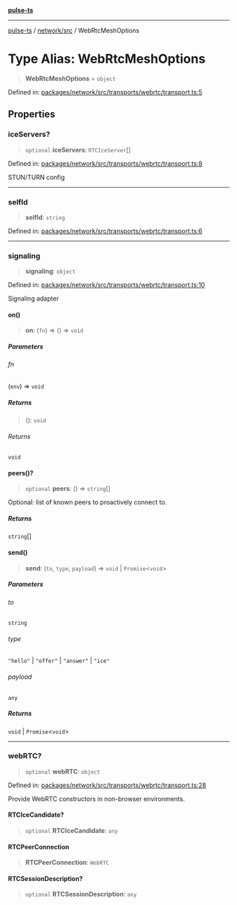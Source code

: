 [**pulse-ts**](../../../README.md)

***

[pulse-ts](../../../README.md) / [network/src](../README.md) / WebRtcMeshOptions

# Type Alias: WebRtcMeshOptions

> **WebRtcMeshOptions** = `object`

Defined in: [packages/network/src/transports/webrtc/transport.ts:5](https://github.com/jlehett/pulse-ts/blob/a2a18767041a6b69ca4c5f6131d2de266097750e/packages/network/src/transports/webrtc/transport.ts#L5)

## Properties

### iceServers?

> `optional` **iceServers**: `RTCIceServer`[]

Defined in: [packages/network/src/transports/webrtc/transport.ts:8](https://github.com/jlehett/pulse-ts/blob/a2a18767041a6b69ca4c5f6131d2de266097750e/packages/network/src/transports/webrtc/transport.ts#L8)

STUN/TURN config

***

### selfId

> **selfId**: `string`

Defined in: [packages/network/src/transports/webrtc/transport.ts:6](https://github.com/jlehett/pulse-ts/blob/a2a18767041a6b69ca4c5f6131d2de266097750e/packages/network/src/transports/webrtc/transport.ts#L6)

***

### signaling

> **signaling**: `object`

Defined in: [packages/network/src/transports/webrtc/transport.ts:10](https://github.com/jlehett/pulse-ts/blob/a2a18767041a6b69ca4c5f6131d2de266097750e/packages/network/src/transports/webrtc/transport.ts#L10)

Signaling adapter

#### on()

> **on**: (`fn`) => () => `void`

##### Parameters

###### fn

(`env`) => `void`

##### Returns

> (): `void`

###### Returns

`void`

#### peers()?

> `optional` **peers**: () => `string`[]

Optional: list of known peers to proactively connect to.

##### Returns

`string`[]

#### send()

> **send**: (`to`, `type`, `payload`) => `void` \| `Promise`\<`void`\>

##### Parameters

###### to

`string`

###### type

`"hello"` | `"offer"` | `"answer"` | `"ice"`

###### payload

`any`

##### Returns

`void` \| `Promise`\<`void`\>

***

### webRTC?

> `optional` **webRTC**: `object`

Defined in: [packages/network/src/transports/webrtc/transport.ts:28](https://github.com/jlehett/pulse-ts/blob/a2a18767041a6b69ca4c5f6131d2de266097750e/packages/network/src/transports/webrtc/transport.ts#L28)

Provide WebRTC constructors in non-browser environments.

#### RTCIceCandidate?

> `optional` **RTCIceCandidate**: `any`

#### RTCPeerConnection

> **RTCPeerConnection**: `WebRTC`

#### RTCSessionDescription?

> `optional` **RTCSessionDescription**: `any`
